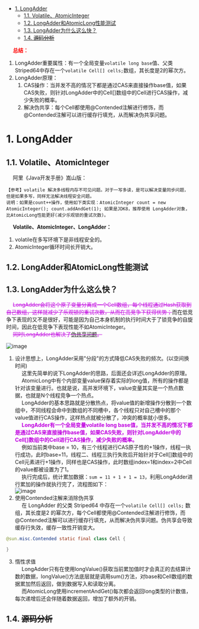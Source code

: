 
<!-- TOC -->

- [1. LongAdder](#1-longadder)
    - [1.1. Volatile、AtomicInteger](#11-volatileatomicinteger)
    - [1.2. LongAdder和AtomicLong性能测试](#12-longadder和atomiclong性能测试)
    - [1.3. LongAdder为什么这么快？](#13-longadder为什么这么快)
    - [1.4. ~~源码分析~~](#14-源码分析)

<!-- /TOC -->

&emsp; **<font color = "red">总结：</font>**  
1. LongAdder重要属性：有一个全局变量`volatile long base`值、父类Striped64中存在一个`volatile Cell[] cells;`数组，其长度是2的幂次方。  
2. LongAdder原理：  
    1. CAS操作：当并发不高的情况下都是通过CAS来直接操作base值，如果CAS失败，则针对LongAdder中的Cell[]数组中的Cell进行CAS操作，减少失败的概率。
    2. 解决伪共享：每个Cell都使用@Contended注解进行修饰，而@Contended注解可以进行缓存行填充，从而解决伪共享问题。  

# 1. LongAdder 
## 1.1. Volatile、AtomicInteger
&emsp; 阿里《Java开发手册》嵩山版：   

    【参考】volatile 解决多线程内存不可见问题。对于一写多读，是可以解决变量同步问题，但是如果多写，同样无法解决线程安全问题。  
    说明：如果是count++操作，使用如下类实现：AtomicInteger count = new AtomicInteger(); count.addAndGet(1); 如果是JDK8，推荐使用 LongAdder对象，比AtomicLong性能更好(减少乐观锁的重试次数)。  


&emsp; **Volatile、AtomicInteger、LongAdder：**  
1. volatile在多写环境下是非线程安全的。  
2. AtomicInteger循环时间长开销大。  

## 1.2. LongAdder和AtomicLong性能测试  

<!-- 
阿里为什么推荐使用LongAdder，而不是volatile？ 
https://mp.weixin.qq.com/s/lpk5l4m0oFpPDDf6fl8mmQ
-->

## 1.3. LongAdder为什么这么快？ 
&emsp; <font color = "clime">~~LongAdder会将这个原子变量分离成一个Cell数组，每个线程通过Hash获取到自己数组，这样就减少了乐观锁的重试次数，从而在高竞争下获得优势；</font>而在低竞争下表现的又不是很好，可能是因为自己本身机制的执行时间大于了锁竞争的自旋时间，因此在低竞争下表现性能不如AtomicInteger。~~  
&emsp; <font color = "clime">~~同时LongAdder也解决了[伪共享问题](/docs/java/concurrent/PseudoSharing.md)。~~</font>  

![image](http://182.92.69.8:8081/img/java/concurrent/concurrent-35.png)   
1. 设计思想上，LongAdder采用"分段"的方式降低CAS失败的频次。(以空间换时间)  
&emsp; 这里先简单的说下LongAdder的思路，后面还会详述LongAdder的原理。  
&emsp; AtomicLong中有个内部变量value保存着实际的long值，所有的操作都是针对该变量进行。也就是说，高并发环境下，value变量其实是一个热点数据，也就是N个线程竞争一个热点。  
&emsp; LongAdder的基本思路就是分散热点，将value值的新增操作分散到一个数组中，不同线程会命中到数组的不同槽中，各个线程只对自己槽中的那个value值进行CAS操作，这样热点就被分散了，冲突的概率就小很多。  
&emsp; **<font color = "clime">LongAdder有一个全局变量volatile long base值，当并发不高的情况下都是通过CAS来直接操作base值，如果CAS失败，则针对LongAdder中的Cell[]数组中的Cell进行CAS操作，减少失败的概率。</font>**  
&emsp; 例如当前类中base = 10，有三个线程进行CAS原子性的+1操作，线程一执行成功，此时base=11，线程二、线程三执行失败后开始针对于Cell[]数组中的Cell元素进行+1操作，同样也是CAS操作，此时数组index=1和index=2中Cell的value都被设置为了1。  
&emsp; 执行完成后，统计累加数据：`sum = 11 + 1 + 1 = 13`，利用LongAdder进行累加的操作就执行完了，流程图如下：  
![image](http://182.92.69.8:8081/img/java/concurrent/concurrent-36.png)   
2. 使用Contended注解来消除伪共享  
&emsp; 在 LongAdder 的父类 Striped64 中存在一个`volatile Cell[] cells;` 数组，其长度是2 的幂次方，每个Cell都使用@Contended注解进行修饰，而@Contended注解可以进行缓存行填充，从而解决伪共享问题。伪共享会导致缓存行失效，缓存一致性开销变大。  

```java
@sun.misc.Contended static final class Cell {

}
```
3. 惰性求值  
&emsp; LongAdder只有在使用longValue()获取当前累加值时才会真正的去结算计数的数据，longValue()方法底层就是调用sum()方法，对base和Cell数组的数据累加然后返回，做到数据写入和读取分离。  
&emsp; 而AtomicLong使用incrementAndGet()每次都会返回long类型的计数值，每次递增后还会伴随着数据返回，增加了额外的开销。  

<!-- 
&emsp; 即LongAdder每个线程拥有自己的槽，各个线程一般只对自己槽中的那个值进行CAS操作。  
&emsp; 比如有三个线程同时对value增加1，那么value = 1 + 1 + 1 = 3  
&emsp; 但是对于LongAdder来说，内部有一个base变量，一个Cell[]数组。  

    * base变量：非竞争条件下，直接累加到该变量上  
    * Cell[\]数组：竞争条件下，累加个各个线程自己的槽Cell[i]中  

&emsp;最终结果的计算是下面这个形式：  
![image](http://182.92.69.8:8081/img/java/concurrent/concurrent-37.png)   
-->

## 1.4. ~~源码分析~~  
<!--
https://www.bilibili.com/video/BV1KE411K7Ts?p=2&spm_id_from=pageDriver
https://www.bilibili.com/video/BV1KE411K7Ts?p=3&spm_id_from=pageDriver
比AtomicLong更优秀的LongAdder确定不来了解一下吗？ 
https://mp.weixin.qq.com/s/rJAIoZLe9lnEcTj3SmgIZw
https://blog.csdn.net/jiangtianjiao/article/details/103844801/
-->
